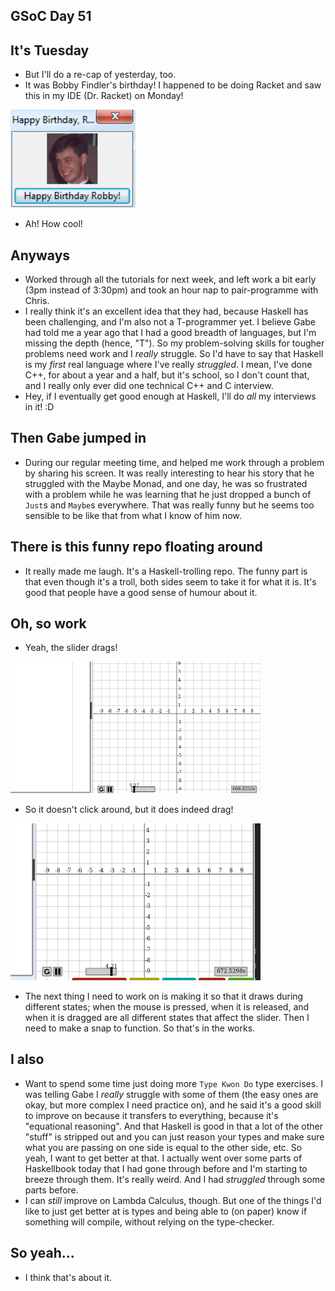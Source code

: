 ## GSoC Day 51

## It's Tuesday
- But I'll do a re-cap of yesterday, too.
- It was Bobby Findler's birthday! I happened to be doing Racket and saw this in my IDE (Dr. Racket) on Monday!

<img src="/images/bobby_f/bobby_birthday.png" width="200">

- Ah! How cool!

## Anyways
- Worked through all the tutorials for next week, and left work a bit early (3pm instead of 3:30pm)
  and took an hour nap to pair-programme with Chris. 
- I really think it's an excellent idea that they had, because Haskell has been challenging, and 
  I'm also not a T-programmer yet. I believe Gabe had told me a year ago that I had a good breadth
  of languages, but I'm missing the depth (hence, "T"). So my problem-solving skills for tougher
  problems need work and I *really* struggle. So I'd have to say that Haskell is my *first* real
  language where I've really *struggled*. I mean, I've done C++, for about a year and a half,
  but it's school, so I don't count that, and I really only ever did one technical C++ and C interview.
- Hey, if I eventually get good enough at Haskell, I'll do *all* my interviews in it! :D

## Then Gabe jumped in
- During our regular meeting time, and helped me work through a problem by sharing his screen.
  It was really interesting to hear his story that he struggled with the Maybe Monad, and one day,
  he was so frustrated with a problem while he was learning that he just dropped a bunch of ```Just```s
  and ```Maybe```s everywhere. That was really funny but he seems too sensible to be like that from what
  I know of him now. 
  
## There is this funny repo floating around
- It really made me laugh. It's a Haskell-trolling repo. The funny part is that even though it's a troll,
  both sides seem to take it for what it is. It's good that people have a good sense of humour about it.
  
## Oh, so work
- Yeah, the slider drags!

<img src="/images/bobby_f/sliderdrags.png" width="400">

- So it doesn't click around, but it does indeed drag!

<img src="/images/bobby_f/sliderdrags1.png" width="400">

- The next thing I need to work on is making it so that it draws during different states; 
  when the mouse is pressed, when it is released, and when it is dragged are all different
  states that affect the slider. Then I need to make a snap to function. So that's in the works.
  
## I also
 - Want to spend some time just doing more ```Type Kwon Do``` type exercises. I was telling Gabe
   I *really* struggle with some of them (the easy ones are okay, but more complex I need practice on),
   and he said it's a good skill to improve on because it transfers to everything, because it's 
   "equational reasoning". And that Haskell is good in that a lot of the other "stuff" is stripped out
   and you can just reason your types and make sure what you are passing on one side is equal to the other side, etc.
   So yeah, I want to get better at that. I actually went over some parts of Haskellbook today that I had
   gone through before and I'm starting to breeze through them. It's really weird. And I had *struggled*
   through some parts before. 
 - I can *still* improve on Lambda Calculus, though. But one of the things I'd like to just get better at
   is types and being able to (on paper) know if something will compile, without relying on the type-checker.
   
 ## So yeah...
 - I think that's about it. 
